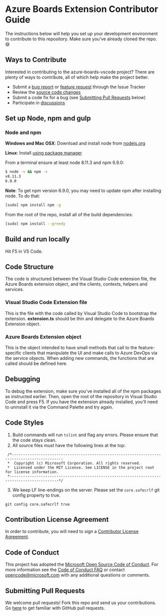 # Azure Boards Extension Contributor Guide

The instructions below will help you set up your development environment to contribute to this repository.
Make sure you've already cloned the repo. :smile:

## Ways to Contribute

Interested in contributing to the azure-boards-vscode project? There are plenty of ways to contribute, all of which help make the project better.

- Submit a [bug report](https://github.com/microsoft/azure-boards-vscode/issues/new) or [feature request](https://github.com/microsoft/azure-boards-vscode/issues/new) through the Issue Tracker
- Review the [source code changes](https://github.com/microsoft/azure-boards-vscode/pulls)
- Submit a code fix for a bug (see [Submitting Pull Requests](#submitting-pull-requests) below)
- Participate in [discussions](https://github.com/microsoft/azure-boards-vscode/issues)

## Set up Node, npm and gulp

### Node and npm

**Windows and Mac OSX**: Download and install node from [nodejs.org](http://nodejs.org/)

**Linux**: Install [using package manager](https://nodejs.org/en/download/package-manager/)

From a terminal ensure at least node 8.11.3 and npm 6.9.0:

```bash
$ node -v && npm -v
v8.11.3
6.9.0
```

**Note**: To get npm version 6.9.0, you may need to update npm after installing node. To do that:

```bash
[sudo] npm install npm -g
```

From the root of the repo, install all of the build dependencies:

```bash
[sudo] npm install --greedy
```

## Build and run locally

Hit F5 in VS Code.

## Code Structure

The code is structured between the Visual Studio Code extension file, the Azure Boards extension object, and the clients, contexts, helpers and services.

### Visual Studio Code Extension file

This is the file with the code called by Visual Studio Code to bootstrap the extension. **extension.ts** should be thin and delegate to the Azure Boards Extension object.

### Azure Boards Extension object

This is the object intended to have small methods that call to the feature-specific clients that manipulate the UI and make calls to Azure DevOps via the service objects. When adding new commands, the functions that are called should be defined here.

## Debugging

To debug the extension, make sure you've installed all of the npm packages as instructed earlier. Then, open the root of the repository in Visual Studio Code and press F5. If you have the extension already installed, you'll need to uninstall it via the Command Palette and try again.

## Code Styles

1. Build commands will run `tslint` and flag any errors. Please ensure that the code stays clean.
2. All source files must have the following lines at the top:

```
 /*---------------------------------------------------------------------------------------------
 *  Copyright (c) Microsoft Corporation. All rights reserved.
 *  Licensed under the MIT License. See LICENSE in the project root for license information.
 *--------------------------------------------------------------------------------------------*/
```

3. We keep LF line-endings on the server. Please set the `core.safecrlf` git config property to true.

```
git config core.safecrlf true
```

## Contribution License Agreement

In order to contribute, you will need to sign a [Contributor License Agreement](https://cla.microsoft.com/).

## Code of Conduct

This project has adopted the [Microsoft Open Source Code of Conduct](https://opensource.microsoft.com/codeofconduct/). For more information see the [Code of Conduct FAQ](https://opensource.microsoft.com/codeofconduct/faq/) or contact [opencode@microsoft.com](mailto:opencode@microsoft.com) with any additional questions or comments.

## Submitting Pull Requests

We welcome pull requests! Fork this repo and send us your contributions. Go [here](https://help.github.com/articles/using-pull-requests/) to get familiar with GitHub pull requests.

